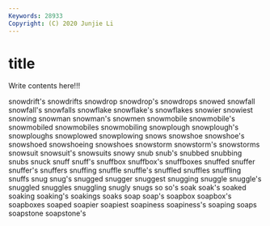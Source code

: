 ```yaml
---
Keywords: 28933
Copyright: (C) 2020 Junjie Li
---
```


# title

Write contents here!!!
 
snowdrift's 
snowdrifts 
snowdrop 
snowdrop's
snowdrops 
snowed 
snowfall 
snowfall's 
snowfalls 
snowflake 
snowflake's 
snowflakes 
snowier 
snowiest
snowing 
snowman 
snowman's 
snowmen 
snowmobile 
snowmobile's 
snowmobiled 
snowmobiles 
snowmobiling 
snowplough
snowplough's 
snowploughs 
snowplowed 
snowplowing 
snows 
snowshoe 
snowshoe's 
snowshoed 
snowshoeing 
snowshoes
snowstorm 
snowstorm's 
snowstorms 
snowsuit 
snowsuit's 
snowsuits 
snowy 
snub 
snub's 
snubbed
snubbing 
snubs 
snuck 
snuff 
snuff's 
snuffbox 
snuffbox's 
snuffboxes 
snuffed 
snuffer
snuffer's 
snuffers 
snuffing 
snuffle 
snuffle's 
snuffled 
snuffles 
snuffling 
snuffs 
snug
snug's 
snugged 
snugger 
snuggest 
snugging 
snuggle 
snuggle's 
snuggled 
snuggles 
snuggling
snugly 
snugs 
so 
so's 
soak 
soak's 
soaked 
soaking 
soaking's 
soakings
soaks 
soap 
soap's 
soapbox 
soapbox's 
soapboxes 
soaped 
soapier 
soapiest 
soapiness
soapiness's 
soaping 
soaps 
soapstone 
soapstone's 
